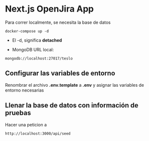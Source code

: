 # Next.js OpenJira App
Para correr localmente, se necesita la base de datos
```
docker-compose up -d 
```
* El -d, significa __detached__

* MongoDB URL local:
```
mongodb://localhost:27017/teslo
```

## Configurar las variables de entorno
Renombrar el archivo __.env.template__ a __.env__ y asignar las variables de entorno necesarias

## Llenar la base de datos con información de pruebas

Hacer una peticion a 
```
http://localhost:3000/api/seed
```